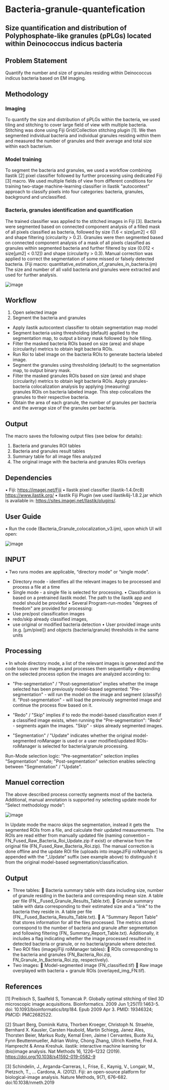 # Bacteria-granule-quantefication 
## Size quantification and distribution of Polyphosphate-like granules (pPLGs) located within Deinococcus indicus bacteria


## Problem Statement
Quantify the number and size of granules residing within Deinococcus indicus bacteria based on EM imaging.

## Methodology
### Imaging
To quantify the size and distribution of pPLGs within the bacteria, we used tiling and stitching to cover large field of view with multiple bacteria. 
Stitching was done using Fiji Grid/Collection stitching plugin [1].
We then segmented individual bacteria and individual granules residing within them and measured the number of granules and their average and total size within each bacterium.  

### Model training
To segment the bacteria and granules, we used a workflow combining Ilastik [2] pixel classifier followed by further processing using dedicated Fiji [3] macro. We used multiple fields of view from different conditions for training two-stage machine-learning classifier in Ilastik "autocontext" approach to classify pixels into four categories: bacteria, granules, background and unclassified.

### Bacteria, granules identification and quantification
The trained classifier was applied to the stitched images in Fiji [3]. Bacteria were segmented based on connected component analysis of a filled mask of all pixels classified as bacteria, followed by size (1.6 < size[µm2] < 6]) and shape filtering (circularity > 0.2).
Granules were then segmented based on connected component analysis of a mask of all pixels classified as granules within segmented bacteria and further filtered by size (0.012 < size[µm2] < 0.12]) and shape (circularity > 0.3).
Manual correction was applied to correct the segmentation of some missed or falsely detected bacteria. (Fiji macro: quantitative_estimation_of_granules_in_bacteria.ijm)
The size and number of all valid bacteria and granules were extracted and used for further analysis.

![image](https://github.com/danidean/Bacteria-granule-quantefication/blob/main/Screenshot%202023-09-18%20110308.png)
<!-- https://github.com/danidean/Bacteria-granule-quantefication/assets/11374080/16f563e4-48ad-4e2e-afca-e657ec6ac1ff -->

## Workflow
1.	Open selected image
2.	Segment the bacteria and granules
*  Apply ilastik autocontext classifier to obtain segmentation map model
* Segment bacteria using thresholding (default) applied to the segmentation map, to output a binary mask followed by hole filling.
* Filter the masked bacteria ROIs based on size (area) and shape (circularity) metrics to obtain legit bacteria ROIs. 
* Run Roi to label image on the bacteria ROIs to generate bacteria labeled image.
* Segment the granules using thresholding (default) to the segmentation map, to output binary mask.
* Filter the masked granules ROIs based on size (area) and shape (circularity) metrics to obtain legit bacteria ROIs.  Apply granules-bacteria colocalization analysis by applying (measuring)   
    granules ROIs on bacteria labeled image. This step colocalizes the granules to their respective bacteria.
* Obtain the area of each granule, the number of granules per bacteria and the average size of the granules per bacteria.


## Output
The macro saves the following output files (see below for details):
1.	Bacteria and granules ROI tables
2.	Bacteria and granules result tables
3.	Summary table for all image files analyzed
4.	The original image with the bacteria and granules ROIs overlays

## Dependencies
•	Fiji: https://imagej.net/Fiji
•	Ilastik pixel classifier (ilastik-1.4.0rc8) https://www.ilastik.org/
•	Ilastik Fiji Plugin (we used ilastik4ij-1.8.2.jar which is available in: https://sites.imagej.net/Ilastik/plugins/. 

## User Guide
•	Run the code (Bacteria_Granule_colocalization_v3.ijm), upon which UI will open:

![image](https://github.com/danidean/Bacteria-granule-quantefication/assets/11374080/922f8a8d-fc02-4358-a311-2dc6f65c5940)

## INPUT
•	Two runs modes are applicable, “directory mode" or “single mode".
-	Directory mode - identifies all the relevant images to be processed and process a file at a time
-	Single mode - a single file is selected for processing.
•	Classification is based on a pretrained ilastik model. The path to the ilastik app and model should be provided
•	Several Program-run-modes "degrees of freedom" are provided for processing:
-	Use pre/post classification images
-	redo/skip already classified images, 
-	use original or modified bacteria detection
•	User provided image units (e.g. [µm/pixel]) and objects (bacteria/granule) thresholds in the same units

## Processing
•	In whole directory mode, a list of the relevant images is generated and the code loops over the images and processes them sequentially
•	depending on the selected process option the images are analyzed according to:
-	"Pre-segmentation" / "Post-segmentation" implies whether the image selected has been previously model-based segmented:
"Pre-segmentation" - will run the model on the image and segment (classify) it.
"Post-segmentation" - will load the previously segmented image and continue the process flow based on it.

-	"Redo" / "Skip" implies if to redo the model-based classification even if a classified image exists, when running the "Pre-segmentation":
"Redo" - segments again the images.
"Skip" - skips already segmented images.
-	"Segmentation" / "Update" indicates whether the original model-segmented roiManager is used or a user modified/updated ROIs-roiManager is selected for bacteria/granule processing.

Run-Mode selection logic:
"Pre-segmentation" selection implies "Segmentation" mode;
"Post-segmentation" selection enables selecting between "Segmentation" / "Update".

## Manuel correction
The above described process correctly segments most of the bacteria. Additional, manual annotation is supported ny selecting update mode for “Select methodology mode”:

![image](https://github.com/danidean/Bacteria-granule-quantefication/assets/11374080/f3de54a2-39cc-4cc3-867a-daaf7c3959dc)

In Update mode the macro skips the segmentation, instead it gets the segmented ROIs from a file, and calculate their updated measurements. The ROIs are read either from manually updated file (naming convention –  FN_Fused_Raw_Bacteria_Roi_Update.zip if exist) or otherwise from the original file (FN_Fused_Raw_Bacteria_Roi.zip).
The manual correction is done offline and the update ROI file (uploads into imageJ/Fiji roiMnanger) is appended with the “_Update” suffix (see example above) to distinguish it from the original model-based segmentation/classification.

## Output
-	Three tables:
	Bacteria summary table with data including size, number of granule residing in the bacteria and corresponding mean size. A table per file (FN__Fused_Granule_Results_Table.txt).
	Granule summary table with data corresponding to their estimated size and a "link" to the bacteria they reside in. A table per file (FN__Fused_Bacteria_Results_Table.txt).
	A "Summary Report Table" that stores information for all the files processed. The metrics stored correspond to the number of bacteria and granule after segmentation and following filtering (FN_ Summary_Report_Table.txt). 
Additionally, it includes a flag indicating whether the image processed resulted in detected bacteria or granule, or no bacteria/granule where detected.
-	Two ROI files (imagej/Fiji roiManager tables): 
	 ROIs corresponding to the bacteria and granules
(FN_Bacteria_Roi.zip, FN_Granule_In_Bacteria_Roi.zip, respectively).
-	Two images:
	Model-segmented image (FN_classified.tif)
	Raw image overplayed with bacteria + granule ROIs (overlayed_img_FN.tif). 

## References
[1] Preibisch S, Saalfeld S, Tomancak P. Globally optimal stitching of tiled 3D microscopic image acquisitions. Bioinformatics. 2009 Jun 1;25(11):1463-5. doi: 10.1093/bioinformatics/btp184. Epub 2009 Apr 3. PMID: 19346324; PMCID: PMC2682522. 

[2] Stuart Berg, Dominik Kutra, Thorben Kroeger, Christoph N. Straehle, Bernhard X. Kausler, Carsten Haubold, Martin Schiegg, Janez Ales, Thorsten Beier, Markus Rudy, Kemal Eren, Jaime I Cervantes, Buote Xu, Fynn Beuttenmueller, Adrian Wolny, Chong Zhang, Ullrich Koethe, Fred A. Hamprecht & Anna Kreshuk.  ilastik: interactive machine learning for (bio)image analysis. Nat Methods 16, 1226–1232 (2019). https://doi.org/10.1038/s41592-019-0582-9 

[3] Schindelin, J., Arganda-Carreras, I., Frise, E., Kaynig, V., Longair, M., Pietzsch, T., … Cardona, A. (2012). Fiji: an open-source platform for biological-image analysis. Nature Methods, 9(7), 676–682. doi:10.1038/nmeth.2019
